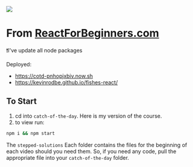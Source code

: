 ![](http://wes.io/dgAQ/content)

# From [ReactForBeginners.com](https://ReactForBeginners.com)
❗I've update all node packages

Deployed:
- https://cotd-pnhopjxbiv.now.sh
- https://kevinrodbe.github.io/fishes-react/

## To Start

1. cd into `catch-of-the-day`. Here is my version of the course.
2. to view run:
```sh
npm i && npm start
```

The `stepped-solutions` Each folder contains the files for the beginning of each video should you need them. So, if you need any code, pull the appropriate file into your `catch-of-the-day` folder.
